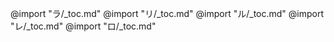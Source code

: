 @import "ラ/_toc.md"
@import "リ/_toc.md"
@import "ル/_toc.md"
@import "レ/_toc.md"
@import "ロ/_toc.md"
